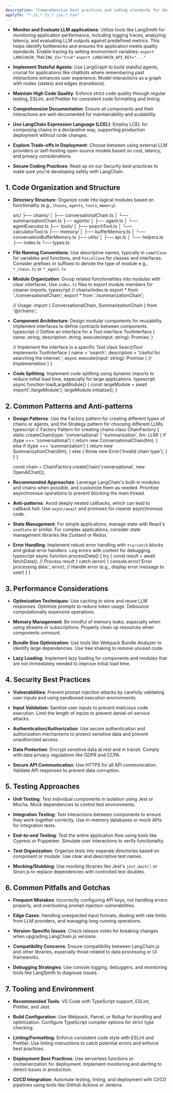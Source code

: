 ```yaml
---
description: "Comprehensive best practices and coding standards for developing applications using LangChain.js. Focuses on code organization, performance, security, testing, and common pitfalls to ensure robust and maintainable AI-driven solutions."
applyTo: "*.js,*.ts,*.jsx,*.tsx"
---
```

- **Monitor and Evaluate LLM applications**: Utilize tools like LangSmith for monitoring application performance, including logging traces, analyzing latency, and evaluating LLM outputs against predefined metrics. This helps identify bottlenecks and ensures the application meets quality standards. Enable tracing by setting environment variables:
	`export LANGCHAIN_TRACING_V2="true"`
	`export LANGCHAIN_API_KEY="..."`

- **Implement Stateful Agents**: Use LangGraph to build stateful agents, crucial for applications like chatbots where remembering past interactions enhances user experience. Model interactions as a graph with nodes (states) and edges (transitions).

- **Maintain High Code Quality**: Enforce strict code quality through regular testing, ESLint, and Prettier for consistent code formatting and linting.

- **Comprehensive Documentation**: Ensure all components and their interactions are well-documented for maintainability and scalability.

- **Use LangChain Expression Language (LCEL)**: Employ LCEL for composing chains in a declarative way, supporting production deployment without code changes.

- **Explore Trade-offs in Deployment**: Choose between using external LLM providers or self-hosting open-source models based on cost, latency, and privacy considerations.

- **Secure Coding Practices**: Read up on our Security best practices to make sure you're developing safely with LangChain.

## 1. Code Organization and Structure

- **Directory Structure**: Organize code into logical modules based on functionality (e.g., `chains`, `agents`, `tools`, `memory`).
  
  src/
  ├── chains/
  │   ├── conversationalChain.ts
  │   └── summarizationChain.ts
  ├── agents/
  │   ├── agent.ts
  │   └── agentExecutor.ts
  ├── tools/
  │   ├── searchTool.ts
  │   └── calculatorTool.ts
  ├── memory/
  │   ├── bufferMemory.ts
  │   └── conversationBufferMemory.ts
  ├── utils/
  │   ├── api.ts
  │   └── helpers.ts
  ├── index.ts
  └── types.ts
  

- **File Naming Conventions**: Use descriptive names, typically in `camelCase` for variables and functions, and `PascalCase` for classes and interfaces.  Consider prefixes or suffixes to denote the type of module e.g., `*_chain.ts` or `*_agent.ts`

- **Module Organization**: Group related functionalities into modules with clear interfaces. Use `index.ts` files to export module members for cleaner imports.
  typescript
  // chains/index.ts
  export * from './conversationalChain';
  export * from './summarizationChain';
  
  // Usage:
  import { ConversationalChain, SummarizationChain } from '@/chains';
  

- **Component Architecture**: Design modular components for reusability. Implement interfaces to define contracts between components.
  typescript
  // Define an interface for a Tool
  interface ToolInterface {
      name: string;
      description: string;
      execute(input: string): Promise<string>;
  }

  // Implement the interface in a specific Tool
  class SearchTool implements ToolInterface {
      name = 'search';
      description = 'Useful for searching the internet.';
      async execute(input: string): Promise<string> {
          // Implementation
      }
  }
  

- **Code Splitting**: Implement code splitting using dynamic imports to reduce initial load time, especially for large applications.
  typescript
  async function loadLargeModule() {
      const largeModule = await import('./largeModule');
      largeModule.initialize();
  }
  

## 2. Common Patterns and Anti-patterns

- **Design Patterns**: Use the Factory pattern for creating different types of chains or agents, and the Strategy pattern for choosing different LLMs.
  typescript
  // Factory Pattern for creating chains
  class ChainFactory {
      static createChain(type: 'conversational' | 'summarization', llm: LLM) {
          if (type === 'conversational') {
              return new ConversationalChain(llm);
          } else if (type === 'summarization') {
              return new SummarizationChain(llm);
          } else {
              throw new Error('Invalid chain type');
          }
      }
  }

  const chain = ChainFactory.createChain('conversational', new OpenAIChat());
  

- **Recommended Approaches**: Leverage LangChain's built-in modules and chains when possible, and customize them as needed. Prioritize asynchronous operations to prevent blocking the main thread.

- **Anti-patterns**: Avoid deeply nested callbacks, which can lead to callback hell. Use `async/await` and promises for cleaner asynchronous code.

- **State Management**: For simple applications, manage state with React's `useState` or similar. For complex applications, consider state management libraries like Zustand or Redux.

- **Error Handling**: Implement robust error handling with `try/catch` blocks and global error handlers. Log errors with context for debugging.
  typescript
  async function processData() {
      try {
          const result = await fetchData();
          // Process result
      } catch (error) {
          console.error('Error processing data:', error);
          // Handle error (e.g., display error message to user)
      }
  }
  

## 3. Performance Considerations

- **Optimization Techniques**: Use caching to store and reuse LLM responses. Optimize prompts to reduce token usage. Debounce computationally expensive operations.

- **Memory Management**: Be mindful of memory leaks, especially when using streams or subscriptions. Properly clean up resources when components unmount.

- **Bundle Size Optimization**: Use tools like Webpack Bundle Analyzer to identify large dependencies. Use tree shaking to remove unused code.

- **Lazy Loading**: Implement lazy loading for components and modules that are not immediately needed to improve initial load time.

## 4. Security Best Practices

- **Vulnerabilities**: Prevent prompt injection attacks by carefully validating user inputs and using sandboxed execution environments.

- **Input Validation**: Sanitize user inputs to prevent malicious code execution. Limit the length of inputs to prevent denial-of-service attacks.

- **Authentication/Authorization**: Use secure authentication and authorization mechanisms to protect sensitive data and prevent unauthorized access.

- **Data Protection**: Encrypt sensitive data at rest and in transit. Comply with data privacy regulations like GDPR and CCPA.

- **Secure API Communication**: Use HTTPS for all API communication. Validate API responses to prevent data corruption.

## 5. Testing Approaches

- **Unit Testing**: Test individual components in isolation using Jest or Mocha. Mock dependencies to control test environments.

- **Integration Testing**: Test interactions between components to ensure they work together correctly. Use in-memory databases or mock APIs for integration tests.

- **End-to-end Testing**: Test the entire application flow using tools like Cypress or Puppeteer. Simulate user interactions to verify functionality.

- **Test Organization**: Organize tests into separate directories based on component or module. Use clear and descriptive test names.

- **Mocking/Stubbing**: Use mocking libraries like Jest's `jest.mock()` or Sinon.js to replace dependencies with controlled test doubles.

## 6. Common Pitfalls and Gotchas

- **Frequent Mistakes**: Incorrectly configuring API keys, not handling errors properly, and overlooking prompt injection vulnerabilities.

- **Edge Cases**: Handling unexpected input formats, dealing with rate limits from LLM providers, and managing long-running operations.

- **Version-Specific Issues**: Check release notes for breaking changes when upgrading LangChain.js versions.

- **Compatibility Concerns**: Ensure compatibility between LangChain.js and other libraries, especially those related to data processing or UI frameworks.

- **Debugging Strategies**: Use console logging, debuggers, and monitoring tools like LangSmith to diagnose issues.

## 7. Tooling and Environment

- **Recommended Tools**: VS Code with TypeScript support, ESLint, Prettier, and Jest.

- **Build Configuration**: Use Webpack, Parcel, or Rollup for bundling and optimization. Configure TypeScript compiler options for strict type checking.

- **Linting/Formatting**: Enforce consistent code style with ESLint and Prettier. Use linting instructions to catch potential errors and enforce best practices.

- **Deployment Best Practices**: Use serverless functions or containerization for deployment. Implement monitoring and alerting to detect issues in production.

- **CI/CD Integration**: Automate testing, linting, and deployment with CI/CD pipelines using tools like GitHub Actions or Jenkins.
